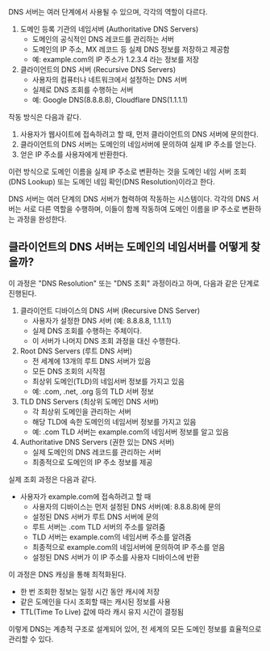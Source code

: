 DNS 서버는 여러 단계에서 사용될 수 있으며, 각각의 역할이 다르다.

1. 도메인 등록 기관의 네임서버 (Authoritative DNS Servers)
    - 도메인의 공식적인 DNS 레코드를 관리하는 서버
    - 도메인의 IP 주소, MX 레코드 등 실제 DNS 정보를 저장하고 제공함
    - 예: example.com의 IP 주소가 1.2.3.4 라는 정보를 저장
2. 클라이언트의 DNS 서버 (Recursive DNS Servers)
    - 사용자의 컴퓨터나 네트워크에서 설정하는 DNS 서버
    - 실제로 DNS 조회를 수행하는 서버
    - 예: Google DNS(8.8.8.8), Cloudflare DNS(1.1.1.1)

작동 방식은 다음과 같다.

1. 사용자가 웹사이트에 접속하려고 할 때, 먼저 클라이언트의 DNS 서버에 문의한다.
2. 클라이언트의 DNS 서버는 도메인의 네임서버에 문의하여 실제 IP 주소를 얻는다.
3. 얻은 IP 주소를 사용자에게 반환한다.

이런 방식으로 도메인 이름을 실제 IP 주소로 변환하는 것을 도메인 네임 서버 조회(DNS Lookup) 또는 도메인 네임 확인(DNS Resolution)이라고 한다.

DNS 서버는 여러 단계의 DNS 서버가 협력하여 작동하는 시스템이다. 각각의 DNS 서버는 서로 다른 역할을 수행하며, 이들이 함께 작동하여 도메인 이름을 IP 주소로 변환하는 과정을 완성한다.

## 클라이언트의 DNS 서버는 도메인의 네임서버를 어떻게 찾을까?

이 과정은 "DNS Resolution" 또는 "DNS 조회" 과정이라고 하며, 다음과 같은 단계로 진행된다.

1. 클라이언트 디바이스의 DNS 서버 (Recursive DNS Server)
    - 사용자가 설정한 DNS 서버 (예: 8.8.8.8, 1.1.1.1)
    - 실제 DNS 조회를 수행하는 주체이다.
    - 이 서버가 나머지 DNS 조회 과정을 대신 수행한다.
2. Root DNS Servers (루트 DNS 서버)
    - 전 세계에 13개의 루트 DNS 서버가 있음
    - 모든 DNS 조회의 시작점
    - 최상위 도메인(TLD)의 네임서버 정보를 가지고 있음
    - 예: .com, .net, .org 등의 TLD 서버 정보
3. TLD DNS Servers (최상위 도메인 DNS 서버)
    - 각 최상위 도메인을 관리하는 서버
    - 해당 TLD에 속한 도메인의 네임서버 정보를 가지고 있음
    - 예: .com TLD 서버는 example.com의 네임서버 정보를 알고 있음
4. Authoritative DNS Servers (권한 있는 DNS 서버)
    - 실제 도메인의 DNS 레코드를 관리하는 서버
    - 최종적으로 도메인의 IP 주소 정보를 제공

실제 조회 과정은 다음과 같다.

- 사용자가 example.com에 접속하려고 할 때
    - 사용자의 디바이스는 먼저 설정된 DNS 서버(예: 8.8.8.8)에 문의
    - 설정된 DNS 서버가 루트 DNS 서버에 문의
    - 루트 서버는 .com TLD 서버의 주소를 알려줌
    - TLD 서버는 example.com의 네임서버 주소를 알려줌
    - 최종적으로 example.com의 네임서버에 문의하여 IP 주소를 얻음
    - 설정된 DNS 서버가 이 IP 주소를 사용자 디바이스에 반환

이 과정은 DNS 캐싱을 통해 최적화된다.

- 한 번 조회한 정보는 일정 시간 동안 캐시에 저장
- 같은 도메인을 다시 조회할 때는 캐시된 정보를 사용
- TTL(Time To Live) 값에 따라 캐시 유지 시간이 결정됨

이렇게 DNS는 계층적 구조로 설계되어 있어, 전 세계의 모든 도메인 정보를 효율적으로 관리할 수 있다.

